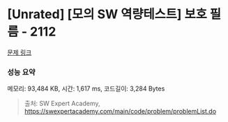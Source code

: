 # [Unrated] [모의 SW 역량테스트] 보호 필름 - 2112 

[문제 링크](https://swexpertacademy.com/main/code/problem/problemDetail.do?contestProbId=AV5V1SYKAaUDFAWu) 

### 성능 요약

메모리: 93,484 KB, 시간: 1,617 ms, 코드길이: 3,284 Bytes



> 출처: SW Expert Academy, https://swexpertacademy.com/main/code/problem/problemList.do